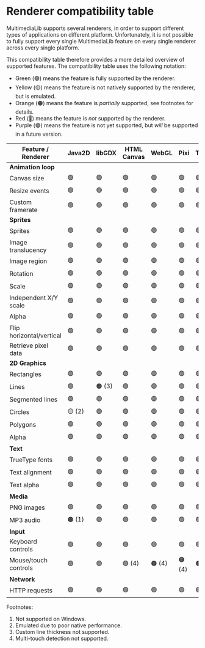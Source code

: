 Renderer compatibility table
============================

MultimediaLib supports several renderers, in order to support different types of applications
on different platform. Unfortunately, it is not possible to fully support every single
MultimediaLib feature on every single renderer across every single platform.

This compatibility table therefore provides a more detailed overview of supported features.
The compatibility table uses the following notation:

- Green (🟢) means the feature is fully supported by the renderer.
- Yellow (🟡) means the feature is not natively supported by the renderer, but is emulated.
- Orange (🟠) means the feature is *partially* supported, see footnotes for details.
- Red (🔴) means the feature is *not* supported by the renderer.
- Purple (🟣) means the feature is not yet supported, but *will* be supported in a future version. 

| Feature / Renderer       | Java2D | libGDX | HTML Canvas | WebGL   | Pixi   | Three  | 
|--------------------------|--------|--------|-------------|---------|--------|--------|
| **Animation loop**       |
| Canvas size              | 🟢     | 🟢     | 🟢          | 🟢     | 🟢     | 🟣     |
| Resize events            | 🟢     | 🟢     | 🟢          | 🟢     | 🟢     | 🟣     |
| Custom framerate         | 🟢     | 🟢     | 🟢          | 🟢     | 🟢     | 🟢     |
| **Sprites**              | 
| Sprites                  | 🟢     | 🟢     | 🟢          | 🟢     | 🟢     | 🟣     |
| Image translucency       | 🟢     | 🟢     | 🟢          | 🟢     | 🟢     | 🟣     |
| Image region             | 🟢     | 🟢     | 🟢          | 🟣     | 🟢     | 🟣     |
| Rotation                 | 🟢     | 🟢     | 🟢          | 🟣     | 🟢     | 🟣     |
| Scale                    | 🟢     | 🟢     | 🟢          | 🟣     | 🟢     | 🟣     |
| Independent X/Y scale    | 🟢     | 🟢     | 🟢          | 🟣     | 🟢     | 🟣     |
| Alpha                    | 🟢     | 🟢     | 🟢          | 🟣     | 🟢     | 🟣     |
| Flip horizontal/vertical | 🟢     | 🟢     | 🟢          | 🟣     | 🟢     | 🟣     |
| Retrieve pixel data      | 🟢     | 🟢     | 🟢          | 🟢     | 🟢     | 🟢     |
| **2D Graphics**          |
| Rectangles               | 🟢     | 🟢     | 🟢          | 🟣     | 🟢     | 🟣     |
| Lines                    | 🟢     | 🟠 (3) | 🟢          | 🟣     | 🟢     | 🟣     |
| Segmented lines          | 🟢     | 🟢     | 🟢          | 🟣     | 🟢     | 🟣     |
| Circles                  | 🟡 (2) | 🟢     | 🟢          | 🟣     | 🟢     | 🟣     |
| Polygons                 | 🟢     | 🟢     | 🟢          | 🟣     | 🟢     | 🟣     |
| Alpha                    | 🟢     | 🟢     | 🟢          | 🟣     | 🟢     | 🟣     |
| **Text**                 |
| TrueType fonts           | 🟢     | 🟢     | 🟢          | 🟣     | 🟢     | 🟣     |
| Text alignment           | 🟢     | 🟢     | 🟢          | 🟣     | 🟢     | 🟣     |
| Text alpha               | 🟢     | 🟢     | 🟢          | 🟣     | 🟢     | 🟣     |
| **Media**                |
| PNG images               | 🟢     | 🟢     | 🟢          | 🟢     | 🟢     | 🟢     |
| MP3 audio                | 🟠 (1) | 🟢     | 🟢          | 🟢     | 🟢     | 🟢     |
| **Input**                |
| Keyboard controls        | 🟢     | 🟢     | 🟢          | 🟢     | 🟢     | 🟢     |
| Mouse/touch controls     | 🟢     | 🟢     | 🟢 (4)      | 🟠 (4) | 🟠 (4) | 🟠 (4) |
| **Network**              |
| HTTP requests            | 🟢     | 🟢     | 🟢          | 🟢     | 🟢     | 🟢     |

Footnotes:

1. Not supported on Windows.
2. Emulated due to poor native performance.
3. Custom line thickness not supported.
4. Multi-touch detection not supported.
